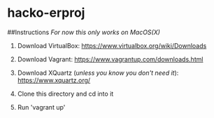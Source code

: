 # hacko-erproj

##Instructions
*For now this only works on MacOS(X)*

1. Download VirtualBox: https://www.virtualbox.org/wiki/Downloads

2. Download Vagrant: https://www.vagrantup.com/downloads.html

3. Download XQuartz (_unless you know you don't need it_): https://www.xquartz.org/

4. Clone this directory and cd into it

5. Run 'vagrant up'
